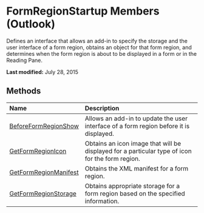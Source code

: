 
# FormRegionStartup Members (Outlook)
Defines an interface that allows an add-in to specify the storage and the user interface of a form region, obtains an object for that form region, and determines when the form region is about to be displayed in a form or in the Reading Pane.

 **Last modified:** July 28, 2015


## Methods



|**Name**|**Description**|
|:-----|:-----|
| [BeforeFormRegionShow](c93c2f6a-511f-15cd-eca2-4eb35af9939a.md)|Allows an add-in to update the user interface of a form region before it is displayed. |
| [GetFormRegionIcon](c1c0bd3f-3fae-8e9b-d579-58d609bbaa4e.md)|Obtains an icon image that will be displayed for a particular type of icon for the form region.|
| [GetFormRegionManifest](de752c6f-423a-ee2f-aa7e-d1107cf406a2.md)|Obtains the XML manifest for a form region.|
| [GetFormRegionStorage](685b5ed7-dd19-9040-664f-5deff6e738c7.md)|Obtains appropriate storage for a form region based on the specified information.|
